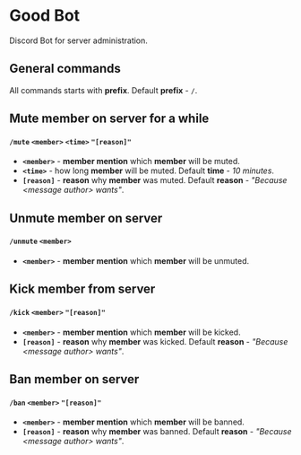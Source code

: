 # Good Bot
Discord Bot for server administration.

## General commands
All commands starts with **prefix**. Default **prefix** - `/`.  

## Mute member on server for a while
#### `/mute` `<member>` `<time>` `"[reason]"`
- **`<member>`** - **member mention** which **member** will be muted.  
- **`<time>`** - how long **member** will be muted. Default **time** - *10 minutes*.  
- **`[reason]`** - **reason** why **member** was muted. Default **reason** - *"Because \<message author\> wants"*.

## Unmute member on server
#### `/unmute` `<member>`
- **`<member>`** - **member mention** which **member** will be unmuted.

## Kick member from server
#### `/kick` `<member>` `"[reason]"`
- **`<member>`** - **member mention** which **member** will be kicked.  
- **`[reason]`** - **reason** why **member** was kicked. Default **reason** - *"Because \<message author\> wants"*.

## Ban member on server
#### `/ban` `<member>` `"[reason]"`
- **`<member>`** - **member mention** which **member** will be banned.  
- **`[reason]`** - **reason** why **member** was banned. Default **reason** - *"Because \<message author\> wants"*.
